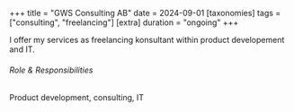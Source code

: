 +++
title = "GWS Consulting AB"
date = 2024-09-01
[taxonomies]
tags = ["consulting", "freelancing"]
[extra]
duration = "ongoing"
+++


I offer my services as freelancing konsultant within product developement and IT.


###### Role & Responsibilities

Product development, consulting, IT
